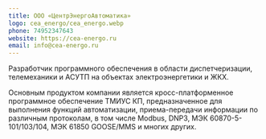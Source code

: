 ```yaml
---
title: ООО «ЦентрЭнергоАвтоматика»
logo: cea_energo/cea_energo.webp
phone: 74952347643
website: https://cea-energo.ru
email: info@cea-energo.ru
---
```


Разработчик программного обеспечения в области диспетчеризации, телемеханики и АСУТП на объектах электроэнергетики и ЖКХ.


Основным продуктом компании является кросс-платформенное программное обеспечение ТМИУС КП, предназначенное для выполнения функций автоматизации, приема-передачи информации по различным протоколам, в том числе Modbus, DNP3, МЭК 60870-5-101/103/104, МЭК 61850 GOOSE/MMS и многих других.
